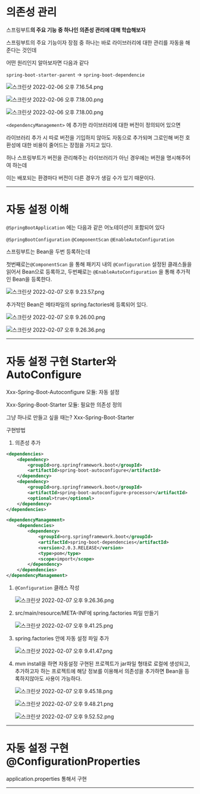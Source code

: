 # 의존성 관리

스프링부트**의 주요 기능 중 하나인 의존성 관리에 대해 학습해보자**

스프링부트의 주요 기능이자 장점 중 하나는 바로 라이브러리에 대한 관리를 자동을 해준다는 것인데

어떤 원리인지 알아보자면 다음과 같다

`spring-boot-starter-parent` → `spring-boot-dependencie`

![스크린샷 2022-02-06 오후 7.16.54.png](https://user-images.githubusercontent.com/39619488/152677117-c2fc7bef-90b0-4de2-8166-f8c2984c094b.png)

![스크린샷 2022-02-06 오후 7.18.00.png](https://user-images.githubusercontent.com/39619488/152677167-63674d9f-c8e5-4063-97e5-4fcc84994ff4.png)

![스크린샷 2022-02-06 오후 7.18.00.png](https://user-images.githubusercontent.com/39619488/152677229-1fdddcf8-ff0d-4d8b-b29e-4d88560b6f95.png
)

`<dependencyManagement>` 에 추가한 라이브러리에 대한 버전이 정의되어 있으면

라이브러리 추가 시 따로 버전을 기입하지 않아도 자동으로 추가되며 그로인해 버전 호환성에 대한 비용이 줄어드는 장점을 가지고 있다.

허나 스프링부트가 버전을 관리해주는 라이브러리가 아닌 경우에는 버전을 명시해주어여 하는데

이는 배포되는 환경마다 버전이 다른 경우가 생길 수가 있기 때문이다.

---

# 자동 설정 이해

`@SpringBootApplication` 에는 다음과 같은 어노테이션이 포함되어 있다

`@SpringBootConfiguration` `@ComponentScan` `@EnableAutoConfiguration`

스프링부트는 Bean을 두번 등록하는데

첫번째로는`@ComponentScan` 을 통해 패키지 내의 `@Configuration` 설정된 클래스들을 읽어서 Bean으로 등록하고, 두번째로는 `@EnableAutoConfiguration` 을 통해 추가적인 Bean을 등록한다.

![스크린샷 2022-02-07 오후 9.23.57.png](https://user-images.githubusercontent.com/39619488/152994153-b237ff43-fa4b-4669-8082-a86c8b95dbfc.png)

추가적인 Bean은 메타파일의 spring.factories에 등록되어 있다.

![스크린샷 2022-02-07 오후 9.26.00.png](https://user-images.githubusercontent.com/39619488/152994273-758c1bda-21f2-4d5d-905d-a42a0ed27713.png)

![스크린샷 2022-02-07 오후 9.26.36.png](https://user-images.githubusercontent.com/39619488/152994335-7e8bf930-ec79-4f1c-a7d3-a6734d69a918.png)

---

# 자동 설정 구현 Starter와 AutoConfigure

Xxx-Spring-Boot-Autoconfigure 모듈: 자동 설정

Xxx-Spring-Boot-Starter 모듈: 필요한 의존성 정의

그냥 하나로 만들고 싶을 때는? Xxx-Spring-Boot-Starter

구현방법

1. 의존성 추가

```xml
<dependencies>
    <dependency>
        <groupId>org.springframework.boot</groupId>
        <artifactId>spring-boot-autoconfigure</artifactId>
    </dependency>
    <dependency>
        <groupId>org.springframework.boot</groupId>
        <artifactId>spring-boot-autoconfigure-processor</artifactId>
        <optional>true</optional>
    </dependency>
</dependencies>

<dependencyManagement>
    <dependencies>
        <dependency>
            <groupId>org.springframework.boot</groupId>
            <artifactId>spring-boot-dependencies</artifactId>
            <version>2.0.3.RELEASE</version>
            <type>pom</type>
            <scope>import</scope>
        </dependency>
    </dependencies>
</dependencyManagement>
```

1. `@Configuration` 클래스 작성

   ![스크린샷 2022-02-07 오후 9.26.36.png](https://user-images.githubusercontent.com/39619488/152994514-2ebe47a5-b368-4ead-a373-d95516673b97.png)

2. src/main/resource/META-INF에 spring.factories 파일 만들기

   ![스크린샷 2022-02-07 오후 9.41.25.png](https://user-images.githubusercontent.com/39619488/152994540-f682d72e-dade-4d68-90ea-7213f0c80183.png)

3. spring.factories 안에 자동 설정 파일 추가

   ![스크린샷 2022-02-07 오후 9.41.47.png](https://user-images.githubusercontent.com/39619488/152994596-2ff2b8cd-db69-4f26-bd72-2c7fda17040d.png)

4. mvn install을 하면 자동설정 구현된 프로젝트가 jar파일 형태로 로컬에 생성되고, 추가하고자 하는 프로젝트에 해당 정보를 이용해서 의존성을 추가하면 Bean을 등록하지않아도 사용이 가능하다.

   ![스크린샷 2022-02-07 오후 9.45.18.png](https://user-images.githubusercontent.com/39619488/152994628-3bf948e9-3aec-4d0b-9df0-6641c21ffb22.png)

   ![스크린샷 2022-02-07 오후 9.48.21.png](https://user-images.githubusercontent.com/39619488/152994657-88b2370e-40e4-4ded-96bc-65fe838b08e4.png)

   ![스크린샷 2022-02-07 오후 9.52.52.png](https://user-images.githubusercontent.com/39619488/152994699-ee5249d1-8f00-44d4-8c9b-0044669d1686.png)


---

# 자동 설정 구현 @ConfigurationProperties

application.properties 통해서 구현

---